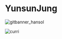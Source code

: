# YunsunJung



![gitbanner_hansol](https://tva1.sinaimg.cn/large/e6c9d24egy1h6m86nwttxj22aj0hiabx.jpg)

![curri](https://tva1.sinaimg.cn/large/e6c9d24egy1h6m8g413dwj21hc0u0dja.jpg)
